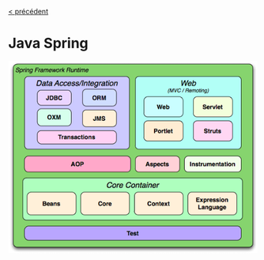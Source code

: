 [< précédent](../README.md)

# Java Spring

![Java spring content](./images/spring-architecture.webp)

